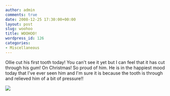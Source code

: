 ```yaml
---
author: admin
comments: true
date: 2008-12-25 17:30:00+00:00
layout: post
slug: woohoo
title: WOOHOO!
wordpress_id: 126
categories:
- Miscellaneous
---
```


Ollie cut his first tooth today! You can't see it yet but I can feel that it has cut through his gum! On Christmas! So proud of him. He is in the happiest mood today that I've ever seen him and I'm sure it is because the tooth is through and relieved him of a bit of pressure!!

![](https://blogger.googleusercontent.com/tracker/251139911615938991-6553321189550188051?l=www.outmumbered.com)

